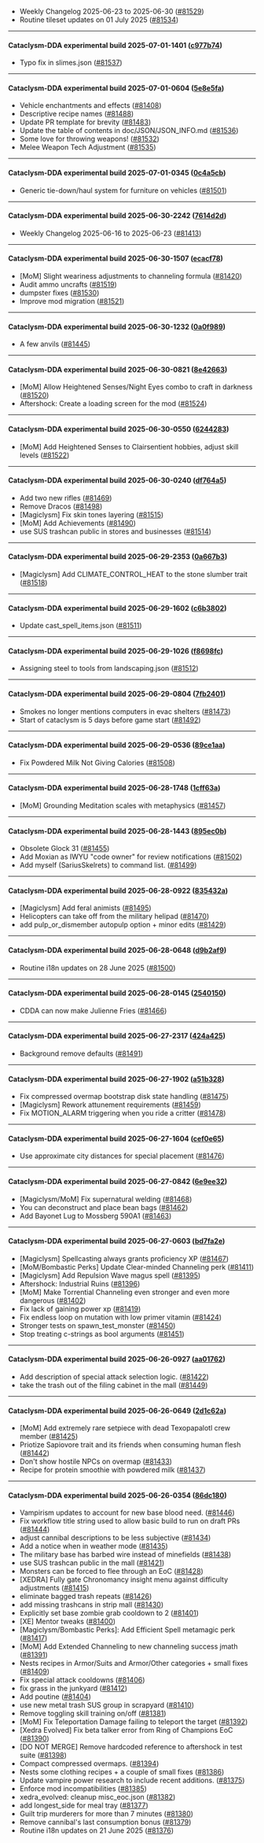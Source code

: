 * Weekly Changelog 2025-06-23 to 2025-06-30 ([#81529](https://github.com/CleverRaven/Cataclysm-DDA/pull/81529))
* Routine tileset updates on 01 July 2025 ([#81534](https://github.com/CleverRaven/Cataclysm-DDA/pull/81534))

---

#### Cataclysm-DDA experimental build 2025-07-01-1401 ([c977b74](https://github.com/CleverRaven/Cataclysm-DDA/releases/tag/cdda-experimental-2025-07-01-1401))

* Typo fix in slimes.json ([#81537](https://github.com/CleverRaven/Cataclysm-DDA/pull/81537))

---

#### Cataclysm-DDA experimental build 2025-07-01-0604 ([5e8e5fa](https://github.com/CleverRaven/Cataclysm-DDA/releases/tag/cdda-experimental-2025-07-01-0604))

* Vehicle enchantments and effects ([#81408](https://github.com/CleverRaven/Cataclysm-DDA/pull/81408))
* Descriptive recipe names ([#81488](https://github.com/CleverRaven/Cataclysm-DDA/pull/81488))
* Update PR template for brevity ([#81483](https://github.com/CleverRaven/Cataclysm-DDA/pull/81483))
* Update the table of contents in doc/JSON/JSON_INFO.md ([#81536](https://github.com/CleverRaven/Cataclysm-DDA/pull/81536))
* Some love for throwing weapons! ([#81532](https://github.com/CleverRaven/Cataclysm-DDA/pull/81532))
* Melee Weapon Tech Adjustment ([#81535](https://github.com/CleverRaven/Cataclysm-DDA/pull/81535))

---

#### Cataclysm-DDA experimental build 2025-07-01-0345 ([0c4a5cb](https://github.com/CleverRaven/Cataclysm-DDA/releases/tag/cdda-experimental-2025-07-01-0345))

* Generic tie-down/haul system for furniture on vehicles ([#81501](https://github.com/CleverRaven/Cataclysm-DDA/pull/81501))

---

#### Cataclysm-DDA experimental build 2025-06-30-2242 ([7614d2d](https://github.com/CleverRaven/Cataclysm-DDA/releases/tag/cdda-experimental-2025-06-30-2242))

* Weekly Changelog 2025-06-16 to 2025-06-23 ([#81413](https://github.com/CleverRaven/Cataclysm-DDA/pull/81413))

---

#### Cataclysm-DDA experimental build 2025-06-30-1507 ([ecacf78](https://github.com/CleverRaven/Cataclysm-DDA/releases/tag/cdda-experimental-2025-06-30-1507))

* [MoM] Slight weariness adjustments to channeling formula ([#81420](https://github.com/CleverRaven/Cataclysm-DDA/pull/81420))
* Audit ammo uncrafts ([#81519](https://github.com/CleverRaven/Cataclysm-DDA/pull/81519))
* dumpster fixes ([#81530](https://github.com/CleverRaven/Cataclysm-DDA/pull/81530))
* Improve mod migration ([#81521](https://github.com/CleverRaven/Cataclysm-DDA/pull/81521))

---

#### Cataclysm-DDA experimental build 2025-06-30-1232 ([0a0f989](https://github.com/CleverRaven/Cataclysm-DDA/releases/tag/cdda-experimental-2025-06-30-1232))

* A few anvils ([#81445](https://github.com/CleverRaven/Cataclysm-DDA/pull/81445))

---

#### Cataclysm-DDA experimental build 2025-06-30-0821 ([8e42663](https://github.com/CleverRaven/Cataclysm-DDA/releases/tag/cdda-experimental-2025-06-30-0821))

* [MoM] Allow Heightened Senses/Night Eyes combo to craft in darkness ([#81520](https://github.com/CleverRaven/Cataclysm-DDA/pull/81520))
* Aftershock: Create a loading screen for the mod ([#81524](https://github.com/CleverRaven/Cataclysm-DDA/pull/81524))

---

#### Cataclysm-DDA experimental build 2025-06-30-0550 ([6244283](https://github.com/CleverRaven/Cataclysm-DDA/releases/tag/cdda-experimental-2025-06-30-0550))

* [MoM] Add Heightened Senses to Clairsentient hobbies, adjust skill levels ([#81522](https://github.com/CleverRaven/Cataclysm-DDA/pull/81522))

---

#### Cataclysm-DDA experimental build 2025-06-30-0240 ([df764a5](https://github.com/CleverRaven/Cataclysm-DDA/releases/tag/cdda-experimental-2025-06-30-0240))

* Add two new rifles ([#81469](https://github.com/CleverRaven/Cataclysm-DDA/pull/81469))
* Remove Dracos ([#81498](https://github.com/CleverRaven/Cataclysm-DDA/pull/81498))
* [Magiclysm] Fix skin tones layering ([#81515](https://github.com/CleverRaven/Cataclysm-DDA/pull/81515))
* [MoM] Add Achievements ([#81490](https://github.com/CleverRaven/Cataclysm-DDA/pull/81490))
* use SUS trashcan public in stores and businesses ([#81514](https://github.com/CleverRaven/Cataclysm-DDA/pull/81514))

---

#### Cataclysm-DDA experimental build 2025-06-29-2353 ([0a667b3](https://github.com/CleverRaven/Cataclysm-DDA/releases/tag/cdda-experimental-2025-06-29-2353))

* [Magiclysm] Add CLIMATE_CONTROL_HEAT to the stone slumber trait ([#81518](https://github.com/CleverRaven/Cataclysm-DDA/pull/81518))

---

#### Cataclysm-DDA experimental build 2025-06-29-1602 ([c6b3802](https://github.com/CleverRaven/Cataclysm-DDA/releases/tag/cdda-experimental-2025-06-29-1602))

* Update cast_spell_items.json ([#81511](https://github.com/CleverRaven/Cataclysm-DDA/pull/81511))

---

#### Cataclysm-DDA experimental build 2025-06-29-1026 ([f8698fc](https://github.com/CleverRaven/Cataclysm-DDA/releases/tag/cdda-experimental-2025-06-29-1026))

* Assigning steel to tools from landscaping.json ([#81512](https://github.com/CleverRaven/Cataclysm-DDA/pull/81512))

---

#### Cataclysm-DDA experimental build 2025-06-29-0804 ([7fb2401](https://github.com/CleverRaven/Cataclysm-DDA/releases/tag/cdda-experimental-2025-06-29-0804))

* Smokes no longer mentions computers in evac shelters ([#81473](https://github.com/CleverRaven/Cataclysm-DDA/pull/81473))
* Start of cataclysm is 5 days before game start ([#81492](https://github.com/CleverRaven/Cataclysm-DDA/pull/81492))

---

#### Cataclysm-DDA experimental build 2025-06-29-0536 ([89ce1aa](https://github.com/CleverRaven/Cataclysm-DDA/releases/tag/cdda-experimental-2025-06-29-0536))

* Fix Powdered Milk Not Giving Calories ([#81508](https://github.com/CleverRaven/Cataclysm-DDA/pull/81508))

---

#### Cataclysm-DDA experimental build 2025-06-28-1748 ([1cff63a](https://github.com/CleverRaven/Cataclysm-DDA/releases/tag/cdda-experimental-2025-06-28-1748))

* [MoM] Grounding Meditation scales with metaphysics ([#81457](https://github.com/CleverRaven/Cataclysm-DDA/pull/81457))

---

#### Cataclysm-DDA experimental build 2025-06-28-1443 ([895ec0b](https://github.com/CleverRaven/Cataclysm-DDA/releases/tag/cdda-experimental-2025-06-28-1443))

* Obsolete Glock 31 ([#81455](https://github.com/CleverRaven/Cataclysm-DDA/pull/81455))
* Add Moxian as IWYU "code owner" for review notifications ([#81502](https://github.com/CleverRaven/Cataclysm-DDA/pull/81502))
* Add myself (SariusSkelrets) to command list. ([#81499](https://github.com/CleverRaven/Cataclysm-DDA/pull/81499))

---

#### Cataclysm-DDA experimental build 2025-06-28-0922 ([835432a](https://github.com/CleverRaven/Cataclysm-DDA/releases/tag/cdda-experimental-2025-06-28-0922))

* [Magiclysm] Add feral animists ([#81495](https://github.com/CleverRaven/Cataclysm-DDA/pull/81495))
* Helicopters can take off from the military helipad ([#81470](https://github.com/CleverRaven/Cataclysm-DDA/pull/81470))
* add pulp_or_dismember autopulp option + minor edits ([#81429](https://github.com/CleverRaven/Cataclysm-DDA/pull/81429))

---

#### Cataclysm-DDA experimental build 2025-06-28-0648 ([d9b2af9](https://github.com/CleverRaven/Cataclysm-DDA/releases/tag/cdda-experimental-2025-06-28-0648))

* Routine i18n updates on 28 June 2025 ([#81500](https://github.com/CleverRaven/Cataclysm-DDA/pull/81500))

---

#### Cataclysm-DDA experimental build 2025-06-28-0145 ([2540150](https://github.com/CleverRaven/Cataclysm-DDA/releases/tag/cdda-experimental-2025-06-28-0145))

* CDDA can now make Julienne Fries  ([#81466](https://github.com/CleverRaven/Cataclysm-DDA/pull/81466))

---

#### Cataclysm-DDA experimental build 2025-06-27-2317 ([424a425](https://github.com/CleverRaven/Cataclysm-DDA/releases/tag/cdda-experimental-2025-06-27-2317))

* Background remove defaults ([#81491](https://github.com/CleverRaven/Cataclysm-DDA/pull/81491))

---

#### Cataclysm-DDA experimental build 2025-06-27-1902 ([a51b328](https://github.com/CleverRaven/Cataclysm-DDA/releases/tag/cdda-experimental-2025-06-27-1902))

* Fix compressed overmap bootstrap disk state handling ([#81475](https://github.com/CleverRaven/Cataclysm-DDA/pull/81475))
* [Magiclysm] Rework attunement requirements ([#81459](https://github.com/CleverRaven/Cataclysm-DDA/pull/81459))
* Fix MOTION_ALARM triggering when you ride a critter ([#81478](https://github.com/CleverRaven/Cataclysm-DDA/pull/81478))

---

#### Cataclysm-DDA experimental build 2025-06-27-1604 ([cef0e65](https://github.com/CleverRaven/Cataclysm-DDA/releases/tag/cdda-experimental-2025-06-27-1604))

* Use approximate city distances for special placement ([#81476](https://github.com/CleverRaven/Cataclysm-DDA/pull/81476))

---

#### Cataclysm-DDA experimental build 2025-06-27-0842 ([6e9ee32](https://github.com/CleverRaven/Cataclysm-DDA/releases/tag/cdda-experimental-2025-06-27-0842))

* [Magiclysm/MoM] Fix supernatural welding ([#81468](https://github.com/CleverRaven/Cataclysm-DDA/pull/81468))
* You can deconstruct and place bean bags ([#81462](https://github.com/CleverRaven/Cataclysm-DDA/pull/81462))
* Add Bayonet Lug to Mossberg 590A1 ([#81463](https://github.com/CleverRaven/Cataclysm-DDA/pull/81463))

---

#### Cataclysm-DDA experimental build 2025-06-27-0603 ([bd7fa2e](https://github.com/CleverRaven/Cataclysm-DDA/releases/tag/cdda-experimental-2025-06-27-0603))

* [Magiclysm] Spellcasting always grants proficiency XP ([#81467](https://github.com/CleverRaven/Cataclysm-DDA/pull/81467))
* [MoM/Bombastic Perks] Update Clear-minded Channeling perk ([#81411](https://github.com/CleverRaven/Cataclysm-DDA/pull/81411))
* [Magiclysm] Add Repulsion Wave magus spell ([#81395](https://github.com/CleverRaven/Cataclysm-DDA/pull/81395))
* Aftershock: Industrial Ruins ([#81396](https://github.com/CleverRaven/Cataclysm-DDA/pull/81396))
* [MoM] Make Torrential Channeling even stronger and even more dangerous ([#81402](https://github.com/CleverRaven/Cataclysm-DDA/pull/81402))
* Fix lack of gaining power xp ([#81419](https://github.com/CleverRaven/Cataclysm-DDA/pull/81419))
* Fix endless loop on mutation with low primer vitamin ([#81424](https://github.com/CleverRaven/Cataclysm-DDA/pull/81424))
* Stronger tests on spawn_test_monster ([#81450](https://github.com/CleverRaven/Cataclysm-DDA/pull/81450))
* Stop treating c-strings as bool arguments ([#81451](https://github.com/CleverRaven/Cataclysm-DDA/pull/81451))

---

#### Cataclysm-DDA experimental build 2025-06-26-0927 ([aa01762](https://github.com/CleverRaven/Cataclysm-DDA/releases/tag/cdda-experimental-2025-06-26-0927))

* Add description of special attack selection logic. ([#81422](https://github.com/CleverRaven/Cataclysm-DDA/pull/81422))
* take the trash out of the filing cabinet in the mall ([#81449](https://github.com/CleverRaven/Cataclysm-DDA/pull/81449))

---

#### Cataclysm-DDA experimental build 2025-06-26-0649 ([2d1c62a](https://github.com/CleverRaven/Cataclysm-DDA/releases/tag/cdda-experimental-2025-06-26-0649))

* [MoM] Add extremely rare setpiece with dead Texopapalotl crew member ([#81425](https://github.com/CleverRaven/Cataclysm-DDA/pull/81425))
* Priotize Sapiovore trait and its friends when consuming human flesh ([#81442](https://github.com/CleverRaven/Cataclysm-DDA/pull/81442))
* Don't show hostile NPCs on overmap ([#81433](https://github.com/CleverRaven/Cataclysm-DDA/pull/81433))
* Recipe for protein smoothie with powdered milk  ([#81437](https://github.com/CleverRaven/Cataclysm-DDA/pull/81437))

---

#### Cataclysm-DDA experimental build 2025-06-26-0354 ([86dc180](https://github.com/CleverRaven/Cataclysm-DDA/releases/tag/cdda-experimental-2025-06-26-0354))

* Vampirism updates to account for new base blood need. ([#81446](https://github.com/CleverRaven/Cataclysm-DDA/pull/81446))
* Fix workflow title string used to allow basic build to run on draft PRs ([#81444](https://github.com/CleverRaven/Cataclysm-DDA/pull/81444))
* adjust cannibal descriptions to be less subjective ([#81434](https://github.com/CleverRaven/Cataclysm-DDA/pull/81434))
* Add a notice when in weather mode ([#81435](https://github.com/CleverRaven/Cataclysm-DDA/pull/81435))
* The military base has barbed wire instead of minefields ([#81438](https://github.com/CleverRaven/Cataclysm-DDA/pull/81438))
* use SUS trashcan public in the mall ([#81421](https://github.com/CleverRaven/Cataclysm-DDA/pull/81421))
* Monsters can be forced to flee through an EoC ([#81428](https://github.com/CleverRaven/Cataclysm-DDA/pull/81428))
* [XEDRA] Fully gate Chronomancy insight menu against difficulty adjustments ([#81415](https://github.com/CleverRaven/Cataclysm-DDA/pull/81415))
* eliminate bagged trash repeats ([#81426](https://github.com/CleverRaven/Cataclysm-DDA/pull/81426))
* add missing trashcans in strip mall ([#81430](https://github.com/CleverRaven/Cataclysm-DDA/pull/81430))
* Explicitly set base zombie grab cooldown to 2 ([#81401](https://github.com/CleverRaven/Cataclysm-DDA/pull/81401))
* [XE] Mentor tweaks ([#81400](https://github.com/CleverRaven/Cataclysm-DDA/pull/81400))
* [Magiclysm/Bombastic Perks]: Add Efficient Spell metamagic perk ([#81417](https://github.com/CleverRaven/Cataclysm-DDA/pull/81417))
* [MoM] Add Extended Channeling to new channeling success jmath ([#81391](https://github.com/CleverRaven/Cataclysm-DDA/pull/81391))
* Nests recipes in Armor/Suits and Armor/Other categories + small fixes ([#81409](https://github.com/CleverRaven/Cataclysm-DDA/pull/81409))
* Fix special attack cooldowns ([#81406](https://github.com/CleverRaven/Cataclysm-DDA/pull/81406))
* fix grass in the junkyard ([#81412](https://github.com/CleverRaven/Cataclysm-DDA/pull/81412))
* Add poutine  ([#81404](https://github.com/CleverRaven/Cataclysm-DDA/pull/81404))
* use new metal trash SUS group in scrapyard ([#81410](https://github.com/CleverRaven/Cataclysm-DDA/pull/81410))
* Remove toggling skill training on/off ([#81381](https://github.com/CleverRaven/Cataclysm-DDA/pull/81381))
* [MoM] Fix Teleportation Damage failing to teleport the target ([#81392](https://github.com/CleverRaven/Cataclysm-DDA/pull/81392))
* [Xedra Evolved] Fix beta talker error from Ring of Champions EoC ([#81390](https://github.com/CleverRaven/Cataclysm-DDA/pull/81390))
* [DO NOT MERGE] Remove hardcoded reference to aftershock in test suite ([#81398](https://github.com/CleverRaven/Cataclysm-DDA/pull/81398))
* Compact compressed overmaps. ([#81394](https://github.com/CleverRaven/Cataclysm-DDA/pull/81394))
* Nests some clothing recipes +  a couple of small fixes ([#81386](https://github.com/CleverRaven/Cataclysm-DDA/pull/81386))
* Update vampire power research to include recent additions. ([#81375](https://github.com/CleverRaven/Cataclysm-DDA/pull/81375))
* Enforce mod incompatibilities ([#81385](https://github.com/CleverRaven/Cataclysm-DDA/pull/81385))
* xedra_evolved: cleanup misc_eoc.json ([#81382](https://github.com/CleverRaven/Cataclysm-DDA/pull/81382))
* add longest_side for meal tray ([#81377](https://github.com/CleverRaven/Cataclysm-DDA/pull/81377))
* Guilt trip murderers for more than 7 minutes ([#81380](https://github.com/CleverRaven/Cataclysm-DDA/pull/81380))
* Remove cannibal's last consumption bonus ([#81379](https://github.com/CleverRaven/Cataclysm-DDA/pull/81379))
* Routine i18n updates on 21 June 2025 ([#81376](https://github.com/CleverRaven/Cataclysm-DDA/pull/81376))
